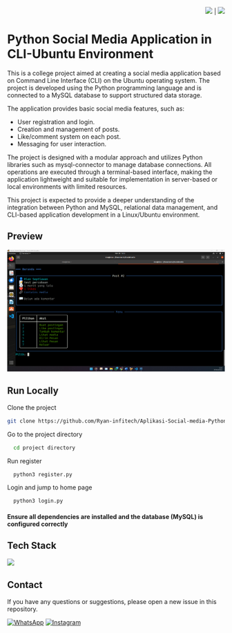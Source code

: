 <div align="right">

<a href="README.md"><img src="https://flagcdn.com/w40/gb.png" width="25"></a> | <a href="README-ID.md"><img src="https://flagcdn.com/w40/id.png" width="20"></a>


</div>


# Python Social Media Application in CLI-Ubuntu Environment

This is a college project aimed at creating a social media application based on Command Line Interface (CLI) on the Ubuntu operating system. The project is developed using the Python programming language and is connected to a MySQL database to support structured data storage.

The application provides basic social media features, such as:

- User registration and login.
- Creation and management of posts.
- Like/comment system on each post.
- Messaging for user interaction.

The project is designed with a modular approach and utilizes Python libraries such as mysql-connector to manage database connections. All operations are executed through a terminal-based interface, making the application lightweight and suitable for implementation in server-based or local environments with limited resources.

This project is expected to provide a deeper understanding of the integration between Python and MySQL, relational data management, and CLI-based application development in a Linux/Ubuntu environment.

## Preview

![App Screenshot](./SS/Screenshot%202024-11-28%20150348.png)

## Run Locally

Clone the project

```bash
git clone https://github.com/Ryan-infitech/Aplikasi-Social-media-Python
```

Go to the project directory

```bash
  cd project directory
```

Run register

```bash
  python3 register.py
```

Login and jump to home page

```bash
  python3 login.py
```

#### Ensure all dependencies are installed and the database (MySQL) is configured correctly

## Tech Stack
<img src="https://media0.giphy.com/media/v1.Y2lkPTc5MGI3NjExMXJpeHd0dXJuMHhjY2Job2g1eHIyeDczZHFqb2k5MXF2NG9udnR5dyZlcD12MV9pbnRlcm5hbF9naWZfYnlfaWQmY3Q9Zw/KAq5w47R9rmTuvWOWa/giphy.gif)" width="100">

## Contact

If you have any questions or suggestions, please open a new issue in this repository.

[![WhatsApp](https://img.shields.io/badge/WhatsApp-25D366?style=for-the-badge&logo=whatsapp&logoColor=white)](https://wa.me/6285157517798)
[![Instagram](https://img.shields.io/badge/Instagram-E4405F?style=for-the-badge&logo=instagram&logoColor=white)](https://www.instagram.com/ryan.septiawan__/)
